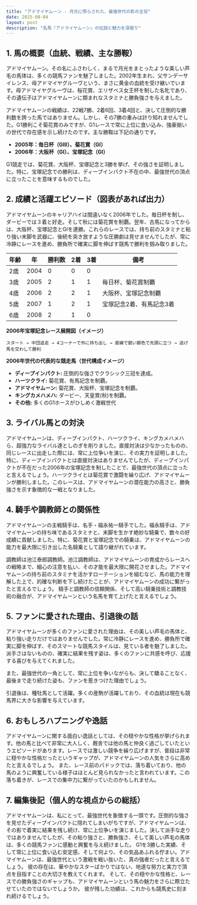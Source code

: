 ```yaml
---
title: "アドマイヤムーン - 月光に照らされた、最強世代の影の主役"
date: 2025-08-04
layout: post
description: "名馬『アドマイヤムーン』の伝説と魅力を深堀り"
---
```


## 1. 馬の概要（血統、戦績、主な勝鞍）

アドマイヤムーン。その名にふさわしく、まるで月光をまとったような美しい芦毛の馬体は、多くの競馬ファンを魅了しました。2002年生まれ、父サンデーサイレンス、母アドマイヤグルーヴという、まさに黄金の血統を受け継いでいます。母アドマイヤグルーヴは、桜花賞、エリザベス女王杯を制した名牝であり、その遺伝子はアドマイヤムーンに類まれなスタミナと勝負強さを与えました。

アドマイヤムーンの戦績は、22戦7勝、2着6回、3着4回と、決して圧倒的な勝利数を誇った馬ではありません。しかし、その7勝の重みは計り知れませんでした。G1勝利こそ菊花賞のみですが、G1レースで常に上位に食い込み、強豪揃いの世代で存在感を示し続けたのです。主な勝鞍は下記の通りです。

* **2005年：毎日杯（GIII）、菊花賞（GI）**
* **2006年：大阪杯（GI）、宝塚記念（GI）**

G1競走では、菊花賞、大阪杯、宝塚記念と3勝を挙げ、その強さを証明しました。特に、宝塚記念での勝利は、ディープインパクト不在の中、最強世代の頂点に立ったことを意味するものでした。


## 2. 成績と活躍エピソード（図表があれば出力）

アドマイヤムーンのキャリアハイは間違いなく2006年でした。毎日杯を制し、ダービーでは３着と好走。そして秋には菊花賞を制覇。翌年、古馬になってからは、大阪杯、宝塚記念とGIを連勝。これらのレースでは、持ち前のスタミナと粘り強い末脚を武器に、後続を突き放すような圧勝劇は見せませんでしたが、常に冷静にレースを進め、勝負所で確実に脚を伸ばす競馬で勝利を掴み取りました。

| 年齢 | 年 | 勝利数 | 2着 | 3着 | 備考 |
|---|---|---|---|---|---|
| 2歳 | 2004 | 0 | 0 | 0 |  |
| 3歳 | 2005 | 2 | 1 | 1 | 毎日杯、菊花賞制覇 |
| 4歳 | 2006 | 2 | 2 | 1 | 大阪杯、宝塚記念制覇 |
| 5歳 | 2007 | 1 | 2 | 1 | 宝塚記念2着、有馬記念3着 |
| 6歳 | 2008 | 2 | 1 | 0 |  |

**2006年宝塚記念レース展開図（イメージ）**

```
スタート → 中団追走 → 4コーナーで外に持ち出し → 直線で鋭い脚色で先頭に立つ → 逃げ馬を交わして勝利
```

**2006年世代の代表的な競走馬（世代構成イメージ）**

* **ディープインパクト:**  圧倒的な強さでクラシック三冠を達成。
* **ハーツクライ:**  菊花賞、有馬記念を制覇。
* **アドマイヤムーン:** 菊花賞、大阪杯、宝塚記念を制覇。
* **キングカメハメハ:**  ダービー、天皇賞(秋)を制覇。
* **その他:**  多くのG1ホースがひしめく激戦世代


## 3. ライバル馬との対決

アドマイヤムーンは、ディープインパクト、ハーツクライ、キングカメハメハら、超強力なライバル達としのぎを削りました。直接対決は少なかったものの、同じレースに出走した際には、常に上位争いを演じ、その実力を証明しました。特に、ディープインパクトとは直接対決はありませんでしたが、ディープインパクトが不在だった2006年の宝塚記念を制したことで、最強世代の頂点に立ったと言えるでしょう。ハーツクライとは菊花賞で激闘を繰り広げ、アドマイヤムーンが勝利しました。このレースは、アドマイヤムーンの潜在能力の高さと、勝負強さを示す象徴的な一戦となりました。


## 4. 騎手や調教師との関係性

アドマイヤムーンの主戦騎手は、名手・福永祐一騎手でした。福永騎手は、アドマイヤムーンの持ち味であるスタミナと、末脚を生かす絶妙な騎乗で、数々の好成績に貢献しました。特に、菊花賞と宝塚記念での騎乗は、アドマイヤムーンの能力を最大限に引き出した名騎乗として語り継がれています。

調教師は池江泰郎調教師。池江調教師は、アドマイヤムーンの育成からレースへの戦略まで、細心の注意を払い、その才能を最大限に開花させました。アドマイヤムーンの持ち前のスタミナを活かすローテーションを組むなど、馬の能力を理解した上で、的確な判断を下し続けたことが、アドマイヤムーンの成功に繋がったと言えるでしょう。  騎手と調教師の信頼関係、そして高い騎乗技術と調教技術の融合が、アドマイヤムーンという名馬を育て上げたと言えるでしょう。


## 5. ファンに愛された理由、引退後の話

アドマイヤムーンが多くのファンに愛された理由は、その美しい芦毛の馬体と、粘り強い走りだけではありませんでした。常に冷静にレースを進め、勝負所で確実に脚を伸ばす、そのスマートな競馬スタイルは、見ている者を魅了しました。派手さはないものの、確実に結果を残す姿は、多くのファンに共感を呼び、応援する喜びを与えてくれました。

また、最強世代の一角として、常に上位を争いながらも、決して驕ることなく、最後まで走り続けた姿も、ファンを惹きつけた理由でしょう。

引退後は、種牡馬として活躍。多くの産駒が活躍しており、その血統は現在も競馬界に大きな影響を与えています。


## 6. おもしろハプニングや逸話

アドマイヤムーンに関する面白い逸話としては、その穏やかな性格が挙げられます。他の馬と比べて非常に大人しく、厩舎では他の馬と仲良く過ごしていたというエピソードがあります。レースでは激しい競争を繰り広げますが、普段は非常に穏やかな性格だったというギャップが、アドマイヤムーンの人気をさらに高めたと言えるでしょう。  また、レース前のパドックでは、落ち着いており、他の馬のように興奮している様子はほとんど見られなかったと言われています。この落ち着きが、レースでの集中力に繋がっていたのかもしれません。


## 7. 編集後記（個人的な視点からの総括）

アドマイヤムーンは、私にとって、最強世代を象徴する一頭です。圧倒的な強さを見せたディープインパクトに隠れてしまいがちですが、アドマイヤムーンは、その影で着実に結果を残し続け、常に上位争いを演じました。決して派手な走りではありませんでしたが、その粘り強さと、勝負強さ、そして美しい芦毛の馬体は、多くの競馬ファンに感動と興奮を与え続けました。  G1を3勝した実績、そして常に上位に食い込む安定感、そして何より、その気品あふれる佇まい。アドマイヤムーンは、最強世代という激戦を戦い抜いた、真の強者だったと言えるでしょう。  彼の存在は、華やかなスターばかりではない、地道な努力と実力で頂点を目指すことの大切さを教えてくれます。  そして、その穏やかな性格と、レースでの勝負強さのギャップも、アドマイヤムーンという馬の魅力をさらに際立たせていたのではないでしょうか。  彼が残した功績は、これからも競馬史に刻まれ続けるでしょう。
